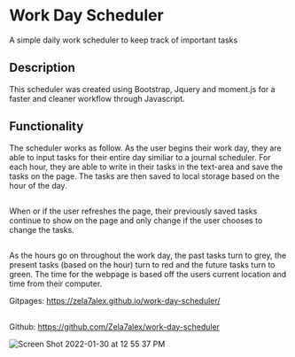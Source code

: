# Work Day Scheduler
A simple daily work scheduler to keep track of important tasks

## Description
This scheduler was created using Bootstrap, Jquery and moment.js for a faster and cleaner workflow through Javascript.

## Functionality
The scheduler works as follow. As the user begins their work day, they are able to input tasks for their entire day similiar to a journal scheduler. For each hour, they are able to write in their tasks in the text-area and save the tasks on the page. The tasks are then saved to local storage based on the hour of the day. 
## 
When or if the user refreshes the page, their previously saved tasks continue to show on the page and only change if the user chooses to change the tasks.
## 
As the hours go on throughout the work day, the past tasks turn to grey, the present tasks (based on the hour) turn to red and the future tasks turn to green. The time for the webpage is based off the users current location and time from their computer.

Gitpages: https://zela7alex.github.io/work-day-scheduler/
## 
Github: https://github.com/Zela7alex/work-day-scheduler 

![Screen Shot 2022-01-30 at 12 55 37 PM](https://user-images.githubusercontent.com/93490778/151711701-84a59dd0-6ff7-4a47-9170-170b71081441.png)
